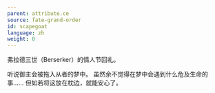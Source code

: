 ```yaml
---
parent: attribute.ce
source: fate-grand-order
id: scapegoat
language: zh
weight: 0
---
```


弗拉德三世（Berserker）的情人节回礼。

听说御主会被拖入从者的梦中。
虽然余不觉得在梦中会遇到什么危及生命的事……
但如若将这放在枕边，就能安心了。

